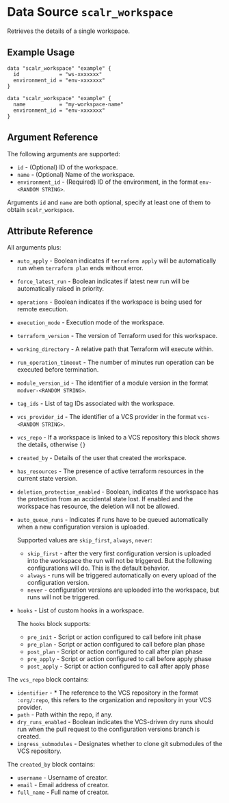 
# Data Source `scalr_workspace`

Retrieves the details of a single workspace.

## Example Usage

```hcl
data "scalr_workspace" "example" {
  id             = "ws-xxxxxxx"
  environment_id = "env-xxxxxxx"
}
```

```hcl
data "scalr_workspace" "example" {
  name           = "my-workspace-name"
  environment_id = "env-xxxxxxx"
}
```

## Argument Reference

The following arguments are supported:

* `id` - (Optional) ID of the workspace.
* `name` - (Optional) Name of the workspace.
* `environment_id` - (Required) ID of the environment, in the format `env-<RANDOM STRING>`.

Arguments `id` and `name` are both optional, specify at least one of them to obtain `scalr_workspace`.

## Attribute Reference

All arguments plus:

* `auto_apply` - Boolean indicates if `terraform apply` will be automatically run when `terraform plan` ends without error.
* `force_latest_run` - Boolean indicates if latest new run will be automatically raised in priority.
* `operations` - Boolean indicates if the workspace is being used for remote execution.
* `execution_mode` - Execution mode of the workspace.
* `terraform_version` - The version of Terraform used for this workspace.
* `working_directory` - A relative path that Terraform will execute within.
* `run_operation_timeout` - The number of minutes run operation can be executed before termination.
* `module_version_id` - The identifier of a module version in the format `modver-<RANDOM STRING>`.
* `tag_ids` - List of tag IDs associated with the workspace.
* `vcs_provider_id` - The identifier of a VCS provider in the format `vcs-<RANDOM STRING>`.
* `vcs_repo` - If a workspace is linked to a VCS repository this block shows the details, otherwise `{}`
* `created_by` - Details of the user that created the workspace.
* `has_resources` - The presence of active terraform resources in the current state version.
* `deletion_protection_enabled` - Boolean, indicates if the workspace has the protection from an accidental state lost. If enabled and the workspace has resource, the deletion will not be allowed.
* `auto_queue_runs` - Indicates if runs have to be queued automatically when a new configuration version is uploaded.

  Supported values are `skip_first`, `always`, `never`:

  * `skip_first` - after the very first configuration version is uploaded into the workspace the run will not be triggered. But the following configurations will do. This is the default behavior.
  * `always` - runs will be triggered automatically on every upload of the configuration version.
  * `never` - configuration versions are uploaded into the workspace, but runs will not be triggered.
     
* `hooks` - List of custom hooks in a workspace.

  The `hooks` block supports:

  * `pre_init` - Script or action configured to call before init phase
  * `pre_plan` - Script or action configured to call before plan phase
  * `post_plan` - Script or action configured to call after plan phase
  * `pre_apply` - Script or action configured to call before apply phase
  * `post_apply` - Script or action configured to call after apply phase

The `vcs_repo` block contains:

* `identifier` - * The reference to the VCS repository in the format `:org/:repo`, this refers to the organization and repository in your VCS provider.
* `path` - Path within the repo, if any.
* `dry_runs_enabled` - Boolean indicates the VCS-driven dry runs should run when the pull request to the configuration versions branch is created.
* `ingress_submodules` - Designates whether to clone git submodules of the VCS repository.

The `created_by` block contains:

* `username` - Username of creator.
* `email` - Email address of creator.
* `full_name` - Full name of creator.
